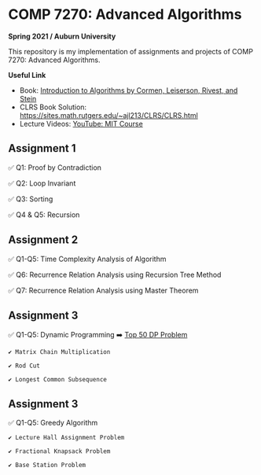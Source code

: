# COMP 7270: Advanced Algorithms
**Spring 2021 / Auburn University**

This repository is my implementation of assignments and projects of COMP 7270: Advanced Algorithms. 

**Useful Link**
- Book: [Introduction to Algorithms by Cormen, Leiserson, Rivest, and Stein](https://drive.google.com/file/d/0B9pYUMGKkVIXQnc1YVNKN0xzX1U/view?usp=sharing)
- CLRS Book Solution: https://sites.math.rutgers.edu/~ajl213/CLRS/CLRS.html
- Lecture Videos: [YouTube: MIT Course](https://www.youtube.com/playlist?list=PLUl4u3cNGP6317WaSNfmCvGym2ucw3oGp)

## Assignment 1
✅ Q1: Proof by Contradiction

✅ Q2: Loop Invariant

✅ Q3: Sorting

✅ Q4 & Q5: Recursion

## Assignment 2
✅ Q1-Q5: Time Complexity Analysis of Algorithm

✅ Q6: Recurrence Relation Analysis using Recursion Tree Method

✅ Q7: Recurrence Relation Analysis using Master Theorem

## Assignment 3
✅ Q1-Q5: Dynamic Programming :arrow_right: [Top 50 DP Problem](https://blog.usejournal.com/top-50-dynamic-programming-practice-problems-4208fed71aa3)
    
  	✔️ Matrix Chain Multiplication 
    
    ✔️ Rod Cut 
    
    ✔️ Longest Common Subsequence 
    
## Assignment 3
✅ Q1-Q5: Greedy Algorithm
    
    ✔️ Lecture Hall Assignment Problem
    
    ✔️ Fractional Knapsack Problem
    
    ✔️ Base Station Problem
